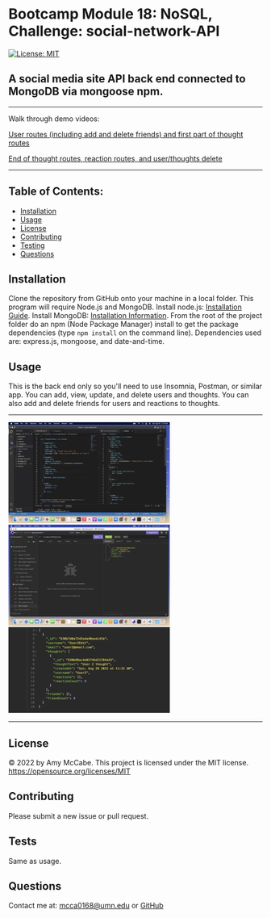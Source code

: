 # Bootcamp Module 18: NoSQL, Challenge: social-network-API
[![License: MIT](https://img.shields.io/badge/License-MIT-yellow.svg)](https://opensource.org/licenses/MIT)
## A social media site API back end connected to MongoDB via mongoose npm.
<hr>
Walk through demo videos:

[User routes (including add and delete friends) and first part of thought routes](https://drive.google.com/file/d/1PglojSptrJ6UPB-Rc7vr6rkAl69Wav7C/view?usp=sharing)

[End of thought routes, reaction routes, and user/thoughts delete](https://drive.google.com/file/d/1-Sua8ypB05JIPBJEw61ZMuVmXCz5NFvm/view?usp=sharing)
<hr>

## Table of Contents:
- [Installation](#installation)
- [Usage](#usage)
- [License](#license)
- [Contributing](#contributing)
- [Testing](#tests)
- [Questions](#questions)
## Installation 
Clone the repository from GitHub onto your machine in a local folder. This program will require Node.js and MongoDB. Install node.js: [Installation Guide](https://coding-boot-camp.github.io/full-stack/nodejs/how-to-install-nodejs). Install MongoDB: [Installation Information](https://www.mongodb.com/docs/manual/administration/install-community/). From the root of the project folder do an npm (Node Package Manager) install to get the package dependencies (type `npm install` on the command line). Dependencies used are: express.js, mongoose, and date-and-time. 
## Usage 
This is the back end only so you'll need to use Insomnia, Postman, or similar app. You can add, view, update, and delete users and thoughts. You can also add and delete friends for users and reactions to thoughts.

<hr>

![Screenshot](./assets/Screen%20Shot%202022-08-28%20at%2011.20.51%20AM%20Small.jpeg)
![Screenshot](./assets/Screen%20Shot%202022-08-28%20at%2011.21.47%20AM%20Small.jpeg)
![Screenshot](./assets/formattedDate.jpeg)

<hr>

## License 
&copy; 2022 by Amy McCabe. 
This project is licensed under the MIT license.
https://opensource.org/licenses/MIT  
## Contributing 
Please submit a new issue or pull request. 
## Tests 
Same as usage.
## Questions 
Contact me at: [mcca0168@umn.edu](mailto:mcca0168@umn.edu) or [GitHub](https://github.com/McAmy2001/)

